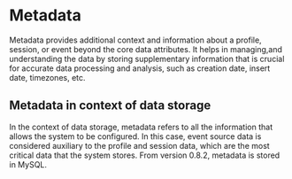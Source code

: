# Metadata

Metadata provides additional context and information about a profile, session, or event beyond the core data
attributes. It helps in managing,and understanding the data by storing supplementary information that is
crucial for accurate data processing and analysis, such as creation date, insert date, timezones, etc.

## Metadata in context of data storage

In the context of data storage, metadata refers to all the information that allows the system to be configured. In this
case, event source data is considered auxiliary to the profile and session data, which are the most critical data that
the system stores. From version 0.8.2, metadata is stored in MySQL.